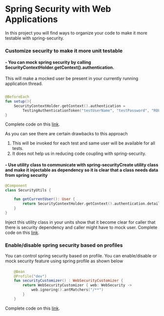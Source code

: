 # Spring Security with Web Applications
In this project you will find ways to organize your code to make it more testable with spring-security.


### Customize security to make it more unit testable


 
#### - You can mock spring security by calling SecurityContextHolder.getContext().authentication. 
   This will make a mocked user be present in your currently running application thread.   

```kotlin

@BeforeEach
fun setup(){
    SecurityContextHolder.getContext().authentication =
        TestingAuthenticationToken("testUserName", "testPassword", "ROLE_USER")
}

```
Complete code on this [link](https://github.com/mdnskh/spring-security-medium/commit/3e56d82e9333272cec4373b2c05d2441c62e98c8).

As you can see there are certain drawbacks to this approach 
1. This will be invoked for each test and same user will be available for all tests.
2. It does not help us in reducing code coupling with spring-security.

#### - Use utility class to communicate with spring-securityCreate utility class and make it injectable as dependency so it is clear that a class needs data from spring security

```kotlin
@Component
class SecurityUtils {
    
    fun getCurrentUser(): User {
        return SecurityContextHolder.getContext().authentication.details as User
    }
}
```
Inject this utility class in your units show that it become clear for caller that there is security dependency and caller might have to mock user.
Complete code on this [link](https://github.com/mdnskh/spring-security-medium/commit/c6f6e635108ca6611a521e9f295de0c4e83b9110).


### Enable/disable spring security based on profiles

You can control spring security based on profile. You can enable/disable or mock security feature using spring profile as shown below 

#### 
```kotlin
    @Bean
    @Profile("dev")
    fun securityCustomizer() : WebSecurityCustomizer {
        return WebSecurityCustomizer { web: WebSecurity ->
            web.ignoring().antMatchers("/**")
        }
    }
```

Complete code on this [link](https://github.com/mdnskh/spring-security-medium/commit/117d1ede7da93aaecf0a975f70cfef7fe27aebfc).


